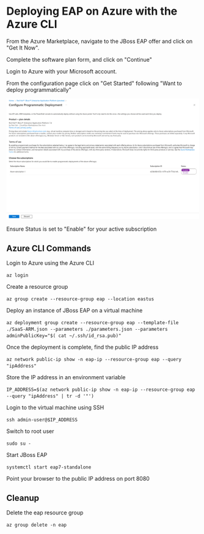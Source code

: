 # Deploying EAP on Azure with the Azure CLI

From the Azure Marketplace, navigate to the JBoss EAP offer and click on "Get It Now".

Complete the software plan form, and click on "Continue"

Login to Azure with your Microsoft account.

From the configuration page click on "Get Started" following "Want to deploy programmatically" 

![Programmatic page](assets/programmatic.png "Programmatic page")

Ensure Status is set to "Enable" for your active subscription

## Azure CLI Commands

Login to Azure using the Azure CLI

`az login`

Create a resource group

`az group create --resource-group eap --location eastus`


Deploy an instance of JBoss EAP on a virtual machine

`az deployment group create --resource-group eap --template-file ./SaaS-ARM.json --parameters ./parameters.json --parameters adminPublicKey="$( cat ~/.ssh/id_rsa.pub)"`

Once the deployment is complete, find the public IP address

`az network public-ip show -n eap-ip --resource-group eap --query "ipAddress"`

Store the IP address in an environment variable

`IP_ADDRESS=$(az network public-ip show -n eap-ip --resource-group eap --query "ipAddress" | tr -d '"')`

Login to the virtual machine using SSH

`ssh admin-user@$IP_ADDRESS`

Switch to root user

`sudo su -`

Start JBoss EAP

`systemctl start eap7-standalone`

Point your browser to the public IP address on port 8080

## Cleanup

Delete the eap resource group

`az group delete -n eap`